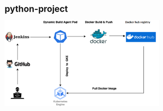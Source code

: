# python-project
![Scheme](https://github.com/spiridonovsv89/python-project/blob/main/docs/Scheme.png?raw=true)
